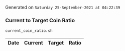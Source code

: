 Generated on `Saturday 25-September-2021 at 04:22:39`

### Current to Target Coin Ratio
`current_coin_ratio.sh`

Date|Current|Target|Ratio
---|---|---|---
